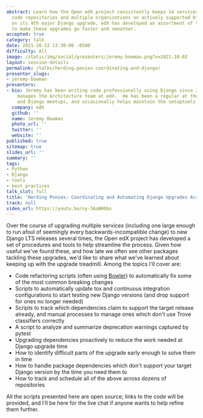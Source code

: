 ```yaml
---
abstract: Learn how the Open edX project consistently keeps 14 services spanning 100+
  code repositories and multiple organizations on actively supported Django releases!  Now
  on its 4th major Django upgrade, edX has developed an assortment of tools and processes
  to make these upgrades go faster and smoother.
accepted: true
category: talk
date: 2021-10-22 13:30:00 -0500
difficulty: All
image: /static/img/social/presenters/jeremy-bowman.png?v=2021-10-02
layout: session-details
permalink: /talks/herding-ponies-coordinating-and-django/
presenter_slugs:
- jeremy-bowman
presenters:
- bio: Jeremy has been writing code professionally using Django since 2010 and currently
    manages the Architecture team at edX.  He has been a regular at the Boston Python
    and Django meetups, and occasionally helps maintain the setuptools package.
  company: edX
  github: ''
  name: Jeremy Bowman
  photo_url: ''
  twitter: ''
  website: ''
published: true
sitemap: true
slides_url: ''
summary: ''
tags:
- Python
- Django
- tools
- best practices
talk_slot: full
title: 'Herding Ponies: Coordinating and Automating Django Upgrades Across 100+ Repositories'
track: null
video_url: https://youtu.be/ny-3AaNHbbs
---
```


Over the course of upgrading multiple services (including one large enough to run afoul of seemingly every backwards-incompatible change) to new Django LTS releases several times, the Open edX project has developed a set of procedures and tools to help streamline the process.  Given how useful we've found these, and how late we often see other packages tackling these upgrades, we'd like to share what we've learned about keeping up with the upgrade treadmill.  Among the topics I'll cover are:

* Code refactoring scripts (often using [Bowler](https://pybowler.io/)) to automatically fix some of the most common breaking changes
* Scripts to automatically update tox and continuous integration configurations to start testing new Django versions (and drop support for ones no longer needed)
* Scripts to track which dependencies claim to support the target release already, and manual processes to manage ones which don't use Trove classifiers correctly
* A script to analyze and summarize deprecation warnings captured by pytest
* Upgrading dependencies proactively to reduce the work needed at Django upgrade time
* How to identify difficult parts of the upgrade early enough to solve them in time
* How to handle package dependencies which don't support your target Django version by the time you need them to
* How to track and schedule all of the above across dozens of repositories

All the scripts presented here are open source; links to the code will be provided, and I'll be here for the live chat if anyone wants to help refine them further.
